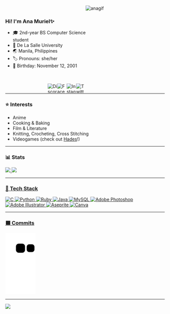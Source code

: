 <br>
<img align="right"  height="250" width="250" alt="anagif" src="https://64.media.tumblr.com/046b914dbd4c7a402f0fa03d17f8ff6f/tumblr_nlypylzrWl1tic1guo9_500.gif">
</br>

### Hi! I'm Ana Muriel✨

- 🎓 2nd-year BS Computer Science student
- 🏹 De La Salle University
- 🌏 Manila, Philippines
- 🏷️ Pronouns: she/her
- 🎂 Birthday: November 12, 2001
<br> 
<br>
   <body>
      <a href="https://www.twitter.com/anamuriel_v">
         <img align="right" alt="Twitter" src="https://cdn2.iconfinder.com/data/icons/social-media-2285/512/1_Twitter_colored_svg-1024.png"
         width=30" height="30">
      </a>
   </body> 
   
   <body>
      <a href="https://www.instagram.com/anamurielveron/">
         <img align="right" alt="Instagram" src="https://cdn2.iconfinder.com/data/icons/social-media-2285/512/1_Instagram_colored_svg_1-1024.png"
         width=30" height="30">
      </a>
   </body>  
  
   <body>
      <a href="https://www.facebook.com/anamurielveron">
         <img align="right" alt="Facebook" src="https://cdn2.iconfinder.com/data/icons/social-media-2285/512/1_Facebook2_colored_svg-1024.png"
         width=30" height="30">
      </a>
   </body>  
                              
   <body >
      <a href="https://discord.com/invite/Kaimerra#1248">
         <img align="right" alt="Discord" src="https://cdn3.iconfinder.com/data/icons/social-network-flat-3/100/Discord-1024.png"
         width=30" height="30" >
      </a>
   </body>
  </br>
  
__________________________________________________________________________________________________
### ⭐ Interests
* Anime
* Cooking & Baking
* Film & Literature
* Knitting, Crocheting, Cross Stitching
* Videogames (check out [Hades](https://store.steampowered.com/app/1145360/Hades/)!)

__________________________________________________________________________________________________
### 📊 Stats

<div>
  
  <a href="https://github.com/rpdana">
  <img height="200em" src="https://github-readme-stats.vercel.app/api?username=anamurielveron&theme=gruvbox&hide_border=true&include_all_commits=true&count_private=true"/>
  <img height="200em" src="https://github-readme-streak-stats.herokuapp.com/?user=anamurielveron&theme=gruvbox&hide_border=true"/>   
</div>
  
__________________________________________________________________________________________________
  
### 💾 Tech Stack
  
![C](https://img.shields.io/badge/c-%2300599C.svg?style=flat-square&logo=c&logoColor=white) ![Python](https://img.shields.io/badge/python-3670A0?style=flat-square&logo=python&logoColor=ffdd54) ![Ruby](https://img.shields.io/badge/ruby-%23CC342D.svg?style=flat-square&logo=ruby&logoColor=white) ![Java](https://img.shields.io/badge/java-%23ED8B00.svg?style=flat-square&logo=java&logoColor=white) ![MySQL](https://img.shields.io/badge/mysql-%2300f.svg?style=flat-square&logo=mysql&logoColor=white) ![Adobe Photoshop](https://img.shields.io/badge/adobephotoshop-%2331A8FF.svg?style=flat-square&logo=adobephotoshop&logoColor=white) ![Adobe Illustrator](https://img.shields.io/badge/adobeillustrator-%23FF9A00.svg?style=flat-square&logo=adobeillustrator&logoColor=white) ![Aseprite](https://img.shields.io/badge/Aseprite-FFFFFF?style=flat-square&logo=Aseprite&logoColor=#7D929E) ![Canva](https://img.shields.io/badge/Canva-%2300C4CC.svg?style=flat-square&logo=Canva&logoColor=white)

</div>

__________________________________________________________________________________________________
<div>

### 🟩 Commits
  
  ![Snake animation](https://github.com/rpdana/rpdana/blob/output/github-contribution-grid-snake.svg)
</div>

__________________________________________________________________________________________________
[![](https://visitcount.itsvg.in/api?id=anamurielveron&icon=3&color=2)](https://visitcount.itsvg.in)
